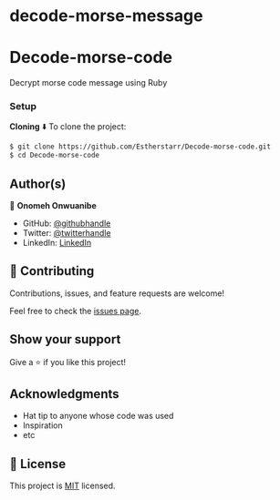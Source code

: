 # decode-morse-message
# Decode-morse-code
Decrypt morse code message using Ruby

### Setup

**Cloning** ⬇️
To clone the project:

```bash
$ git clone https://github.com/Estherstarr/Decode-morse-code.git
$ cd Decode-morse-code
```

## Author(s)

👤 **Onomeh Onwuanibe**

- GitHub: [@githubhandle](https://github.com/Estherstarr/)
- Twitter: [@twitterhandle](https://twitter.com/AnibeEsther)
- LinkedIn: [LinkedIn](https://linkedin.com/in/onwuanibeonome)


## 🤝 Contributing

Contributions, issues, and feature requests are welcome!

Feel free to check the [issues page](../../issues/).

## Show your support

Give a ⭐️ if you like this project!

## Acknowledgments

- Hat tip to anyone whose code was used
- Inspiration
- etc

## 📝 License

This project is [MIT](./MIT.md) licensed.

